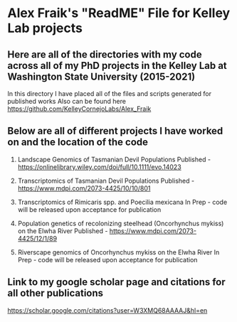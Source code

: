 # Alex Fraik's "ReadME" File for Kelley Lab projects

## Here are all of the directories with my code across all of my PhD projects in the Kelley Lab at Washington State University (2015-2021)
In this directory I have placed all of the files and scripts generated for published works
Also can be found here https://github.com/KelleyCornejoLabs/Alex_Fraik

## Below are all of different projects I have worked on and the location of the code
1. Landscape Genomics of Tasmanian Devil Populations
Published - 
https://onlinelibrary.wiley.com/doi/full/10.1111/evo.14023

2. Transcriptomics of Tasmanian Devil Populations
Published - 
https://www.mdpi.com/2073-4425/10/10/801

3. Transcriptomics of Rimicaris spp. and Poecilia mexicana
In Prep - code will be released upon acceptance for publication

4. Population genetics of recolonizing steelhead (Oncorhynchus mykiss) on the Elwha River
Published - https://www.mdpi.com/2073-4425/12/1/89

5. Riverscape genomics of Oncorhynchus mykiss on the Elwha River
In Prep - code will be released upon acceptance for publication

## Link to my google scholar page and citations for all other publications
https://scholar.google.com/citations?user=W3XMQ68AAAAJ&hl=en
